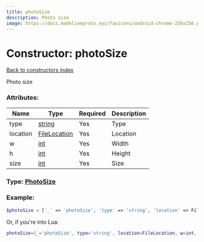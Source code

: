 ```yaml
---
title: photoSize
description: Photo size
image: https://docs.madelineproto.xyz/favicons/android-chrome-256x256.png
---
```

# Constructor: photoSize  
[Back to constructors index](index.md)



Photo size

### Attributes:

| Name     |    Type       | Required | Description |
|----------|---------------|----------|-------------|
|type|[string](../types/string.md) | Yes|Type|
|location|[FileLocation](../types/FileLocation.md) | Yes|Location|
|w|[int](../types/int.md) | Yes|Width|
|h|[int](../types/int.md) | Yes|Height|
|size|[int](../types/int.md) | Yes|Size|



### Type: [PhotoSize](../types/PhotoSize.md)


### Example:

```php
$photoSize = ['_' => 'photoSize', 'type' => 'string', 'location' => FileLocation, 'w' => int, 'h' => int, 'size' => int];
```  


Or, if you're into Lua:

```lua
photoSize={_='photoSize', type='string', location=FileLocation, w=int, h=int, size=int}

```


